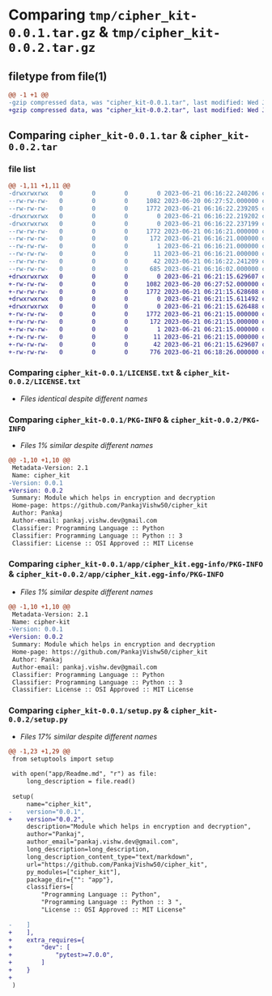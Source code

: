 # Comparing `tmp/cipher_kit-0.0.1.tar.gz` & `tmp/cipher_kit-0.0.2.tar.gz`

## filetype from file(1)

```diff
@@ -1 +1 @@
-gzip compressed data, was "cipher_kit-0.0.1.tar", last modified: Wed Jun 21 06:16:22 2023, max compression
+gzip compressed data, was "cipher_kit-0.0.2.tar", last modified: Wed Jun 21 06:21:15 2023, max compression
```

## Comparing `cipher_kit-0.0.1.tar` & `cipher_kit-0.0.2.tar`

### file list

```diff
@@ -1,11 +1,11 @@
-drwxrwxrwx   0        0        0        0 2023-06-21 06:16:22.240206 cipher_kit-0.0.1/
--rw-rw-rw-   0        0        0     1082 2023-06-20 06:27:52.000000 cipher_kit-0.0.1/LICENSE.txt
--rw-rw-rw-   0        0        0     1772 2023-06-21 06:16:22.239205 cipher_kit-0.0.1/PKG-INFO
-drwxrwxrwx   0        0        0        0 2023-06-21 06:16:22.219202 cipher_kit-0.0.1/app/
-drwxrwxrwx   0        0        0        0 2023-06-21 06:16:22.237199 cipher_kit-0.0.1/app/cipher_kit.egg-info/
--rw-rw-rw-   0        0        0     1772 2023-06-21 06:16:21.000000 cipher_kit-0.0.1/app/cipher_kit.egg-info/PKG-INFO
--rw-rw-rw-   0        0        0      172 2023-06-21 06:16:21.000000 cipher_kit-0.0.1/app/cipher_kit.egg-info/SOURCES.txt
--rw-rw-rw-   0        0        0        1 2023-06-21 06:16:21.000000 cipher_kit-0.0.1/app/cipher_kit.egg-info/dependency_links.txt
--rw-rw-rw-   0        0        0       11 2023-06-21 06:16:21.000000 cipher_kit-0.0.1/app/cipher_kit.egg-info/top_level.txt
--rw-rw-rw-   0        0        0       42 2023-06-21 06:16:22.241209 cipher_kit-0.0.1/setup.cfg
--rw-rw-rw-   0        0        0      685 2023-06-21 06:16:02.000000 cipher_kit-0.0.1/setup.py
+drwxrwxrwx   0        0        0        0 2023-06-21 06:21:15.629607 cipher_kit-0.0.2/
+-rw-rw-rw-   0        0        0     1082 2023-06-20 06:27:52.000000 cipher_kit-0.0.2/LICENSE.txt
+-rw-rw-rw-   0        0        0     1772 2023-06-21 06:21:15.628608 cipher_kit-0.0.2/PKG-INFO
+drwxrwxrwx   0        0        0        0 2023-06-21 06:21:15.611492 cipher_kit-0.0.2/app/
+drwxrwxrwx   0        0        0        0 2023-06-21 06:21:15.626488 cipher_kit-0.0.2/app/cipher_kit.egg-info/
+-rw-rw-rw-   0        0        0     1772 2023-06-21 06:21:15.000000 cipher_kit-0.0.2/app/cipher_kit.egg-info/PKG-INFO
+-rw-rw-rw-   0        0        0      172 2023-06-21 06:21:15.000000 cipher_kit-0.0.2/app/cipher_kit.egg-info/SOURCES.txt
+-rw-rw-rw-   0        0        0        1 2023-06-21 06:21:15.000000 cipher_kit-0.0.2/app/cipher_kit.egg-info/dependency_links.txt
+-rw-rw-rw-   0        0        0       11 2023-06-21 06:21:15.000000 cipher_kit-0.0.2/app/cipher_kit.egg-info/top_level.txt
+-rw-rw-rw-   0        0        0       42 2023-06-21 06:21:15.629607 cipher_kit-0.0.2/setup.cfg
+-rw-rw-rw-   0        0        0      776 2023-06-21 06:18:26.000000 cipher_kit-0.0.2/setup.py
```

### Comparing `cipher_kit-0.0.1/LICENSE.txt` & `cipher_kit-0.0.2/LICENSE.txt`

 * *Files identical despite different names*

### Comparing `cipher_kit-0.0.1/PKG-INFO` & `cipher_kit-0.0.2/PKG-INFO`

 * *Files 1% similar despite different names*

```diff
@@ -1,10 +1,10 @@
 Metadata-Version: 2.1
 Name: cipher_kit
-Version: 0.0.1
+Version: 0.0.2
 Summary: Module which helps in encryption and decryption
 Home-page: https://github.com/PankajVishw50/cipher_kit
 Author: Pankaj
 Author-email: pankaj.vishw.dev@gmail.com
 Classifier: Programming Language :: Python
 Classifier: Programming Language :: Python :: 3 
 Classifier: License :: OSI Approved :: MIT License
```

### Comparing `cipher_kit-0.0.1/app/cipher_kit.egg-info/PKG-INFO` & `cipher_kit-0.0.2/app/cipher_kit.egg-info/PKG-INFO`

 * *Files 1% similar despite different names*

```diff
@@ -1,10 +1,10 @@
 Metadata-Version: 2.1
 Name: cipher-kit
-Version: 0.0.1
+Version: 0.0.2
 Summary: Module which helps in encryption and decryption
 Home-page: https://github.com/PankajVishw50/cipher_kit
 Author: Pankaj
 Author-email: pankaj.vishw.dev@gmail.com
 Classifier: Programming Language :: Python
 Classifier: Programming Language :: Python :: 3 
 Classifier: License :: OSI Approved :: MIT License
```

### Comparing `cipher_kit-0.0.1/setup.py` & `cipher_kit-0.0.2/setup.py`

 * *Files 17% similar despite different names*

```diff
@@ -1,23 +1,29 @@
 from setuptools import setup
 
 with open("app/Readme.md", "r") as file:
     long_description = file.read()
 
 setup(
     name="cipher_kit",
-    version="0.0.1",
+    version="0.0.2",
     description="Module which helps in encryption and decryption",
     author="Pankaj",
     author_email="pankaj.vishw.dev@gmail.com",
     long_description=long_description,
     long_description_content_type="text/markdown",
     url="https://github.com/PankajVishw50/cipher_kit",
     py_modules=["cipher_kit"],
     package_dir={"": "app"},
     classifiers=[
         "Programming Language :: Python",
         "Programming Language :: Python :: 3 ",
         "License :: OSI Approved :: MIT License"
 
-    ]
+    ],
+    extra_requires={
+        "dev": [
+            "pytest>=7.0.0",
+        ]
+    }
+
 )
```

